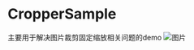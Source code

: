 # CropperSample
主要用于解决图片裁剪固定缩放相关问题的demo
![图片](https://github.com/jasonMouse/CropperSample/tree/master/screenCrop/picture_1.jpg)
